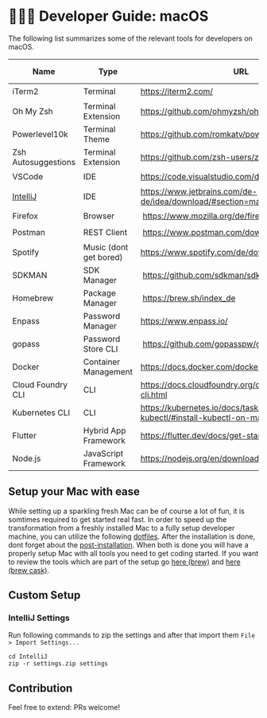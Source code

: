 # 👨‍💻 Developer Guide: macOS

The following list summarizes some of the relevant tools for developers on macOS.

| Name | Type | URL | Part of dotfiles |
| ---- | ---- | --- | ---------------- |
| iTerm2 | Terminal | https://iterm2.com/ | ✔️ |
| Oh My Zsh | Terminal Extension | https://github.com/ohmyzsh/ohmyzsh | ✔️ |
| Powerlevel10k | Terminal Theme | https://github.com/romkatv/powerlevel10k | ✔️ |
| Zsh Autosuggestions | Terminal Extension | https://github.com/zsh-users/zsh-autosuggestions | ✔️ |
| VSCode | IDE | https://code.visualstudio.com/download | ✔️ |
| [IntelliJ](#intellij-settings) | IDE | https://www.jetbrains.com/de-de/idea/download/#section=mac | ✔️ |
| Firefox | Browser | https://www.mozilla.org/de/firefox/download/thanks/ | ✔️ |
| Postman | REST Client | https://www.postman.com/downloads/ | ✔️ |
| Spotify | Music (dont get bored) | https://www.spotify.com/de/download/mac/ | ✔️ |
| SDKMAN | SDK Manager | https://github.com/sdkman/sdkman-cli | - |
| Homebrew | Package Manager | https://brew.sh/index_de | ✔️ |
| Enpass | Password Manager | https://www.enpass.io/ | ✔️ |
| gopass | Password Store CLI | https://github.com/gopasspw/gopass | ✔️ |
| Docker | Container Management | https://docs.docker.com/docker-for-mac/ | ✔️ |
| Cloud Foundry CLI | CLI | https://docs.cloudfoundry.org/cf-cli/install-go-cli.html | ✔️ |
| Kubernetes CLI | CLI | https://kubernetes.io/docs/tasks/tools/install-kubectl/#install-kubectl-on-macos | - |
| Flutter | Hybrid App Framework | https://flutter.dev/docs/get-started/install | - |
| Node.js | JavaScript Framework | https://nodejs.org/en/download/ | ✔️ |

## Setup your Mac with ease

While setting up a sparkling fresh Mac can be of course a lot of fun, it is somtimes required to get started real fast. In order to speed up the transformation from a freshly installed Mac to a fully setup developer machine, you can utilize the following [dotfiles](https://github.com/timoknapp/.files#install). After the installation is done, dont forget about the [post-installation](https://github.com/timoknapp/.files#post-install). When both is done you will have a properly setup Mac with all tools you need to get coding started. If you want to review the tools which are part of the setup go [here (brew)](https://github.com/timoknapp/.files/blob/master/install/Brewfile) and [here (brew cask)](https://github.com/timoknapp/.files/blob/master/install/Caskfile).

## Custom Setup

### IntelliJ Settings

Run following commands to zip the settings and after that import them `File > Import Settings...`

```
cd IntelliJ
zip -r settings.zip settings
```

## Contribution

Feel free to extend: PRs welcome!

